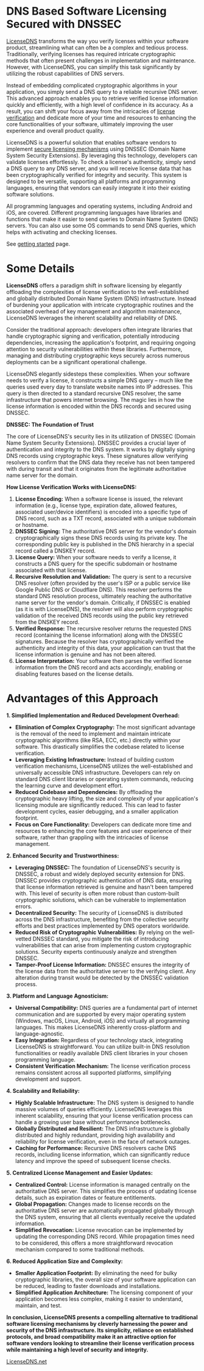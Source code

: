 
# DNS Based Software Licensing Secured with DNSSEC

[LicenseDNS](https://www.LicenseDNS.net/) transforms the way you verify licenses within your software product, streamlining what can often be a complex and tedious process. Traditionally, verifying licenses has required intricate cryptographic methods that often present challenges in implementation and maintenance. However, with LicenseDNS, you can simplify this task significantly by utilizing the robust capabilities of DNS servers. 

Instead of embedding complicated cryptographic algorithms in your application, you simply send a DNS query to a reliable recursive DNS server. This advanced approach enables you to retrieve verified license information quickly and efficiently, with a high level of confidence in its accuracy. As a result, you can shift your focus away from the intricacies of [license verification](https://www.LicenseDNS.net/how-it-works/) and dedicate more of your time and resources to enhancing the core functionalities of your software, ultimately improving the user experience and overall product quality.

LicenseDNS is a powerful solution that enables software vendors to implement [secure licensing mechanisms](https://www.licensedns.net/blog/dns-based-licensing-implementation/) using DNSSEC (Domain Name System Security Extensions). By leveraging this technology, developers can validate licenses effortlessly. To check a license's authenticity, simply send a DNS query to any DNS server, and you will receive license data that has been cryptographically verified for integrity and security. This system is designed to be versatile, supporting all platforms and programming languages, ensuring that vendors can easily integrate it into their existing software solutions.

All programming languages and operating systems, including Android and iOS, are covered. Different programming languages have libraries and functions that make it easier to send queries to Domain Name System (DNS) servers. You can also use some OS commands to send DNS queries, which helps with activating and checking licenses.

See [getting started](https://www.licensedns.net/documents/getting-started/) page.


# Some Details


**LicenseDNS** offers a paradigm shift in software licensing by elegantly offloading the complexities of license verification to the well-established and globally distributed Domain Name System (DNS) infrastructure. Instead of burdening your application with intricate cryptographic routines and the associated overhead of key management and algorithm maintenance, LicenseDNS leverages the inherent scalability and reliability of DNS.

Consider the traditional approach: developers often integrate libraries that handle cryptographic signing and verification, potentially introducing dependencies, increasing the application's footprint, and requiring ongoing attention to security vulnerabilities within these libraries. Furthermore, managing and distributing cryptographic keys securely across numerous deployments can be a significant operational challenge.

LicenseDNS elegantly sidesteps these complexities. When your software needs to verify a license, it constructs a simple DNS query – much like the queries used every day to translate website names into IP addresses. This query is then directed to a standard recursive DNS resolver, the same infrastructure that powers internet browsing. The magic lies in how the license information is encoded within the DNS records and secured using DNSSEC.

**DNSSEC: The Foundation of Trust**

The core of LicenseDNS's security lies in its utilization of DNSSEC (Domain Name System Security Extensions). DNSSEC provides a crucial layer of authentication and integrity to the DNS system. It works by digitally signing DNS records using cryptographic keys. These signatures allow verifying resolvers to confirm that the DNS data they receive has not been tampered with during transit and that it originates from the legitimate authoritative name server for the domain.

**How License Verification Works with LicenseDNS:**

1.  **License Encoding:** When a software license is issued, the relevant information (e.g., license type, expiration date, allowed features, associated user/device identifiers) is encoded into a specific type of DNS record, such as a TXT record, associated with a unique subdomain or hostname.
2.  **DNSSEC Signing:** The authoritative DNS server for the vendor's domain cryptographically signs these DNS records using its private key. The corresponding public key is published in the DNS hierarchy in a special record called a DNSKEY record.
3.  **License Query:** When your software needs to verify a license, it constructs a DNS query for the specific subdomain or hostname associated with that license.
4.  **Recursive Resolution and Validation:** The query is sent to a recursive DNS resolver (often provided by the user's ISP or a public service like Google Public DNS or Cloudflare DNS). This resolver performs the standard DNS resolution process, ultimately reaching the authoritative name server for the vendor's domain. Critically, if DNSSEC is enabled (as it is with LicenseDNS), the resolver will also perform cryptographic validation of the received DNS records using the public key retrieved from the DNSKEY record.
5.  **Verified Response:** The recursive resolver returns the requested DNS record (containing the license information) along with the DNSSEC signatures. Because the resolver has cryptographically verified the authenticity and integrity of this data, your application can trust that the license information is genuine and has not been altered.
6.  **License Interpretation:** Your software then parses the verified license information from the DNS record and acts accordingly, enabling or disabling features based on the license details.

# **Advantages of this Approach**

**1. Simplified Implementation and Reduced Development Overhead:**

-   **Elimination of Complex Cryptography:** The most significant advantage is the removal of the need to implement and maintain intricate cryptographic algorithms (like RSA, ECC, etc.) directly within your software. This drastically simplifies the codebase related to license verification.
-   **Leveraging Existing Infrastructure:** Instead of building custom verification mechanisms, LicenseDNS utilizes the well-established and universally accessible DNS infrastructure. Developers can rely on standard DNS client libraries or operating system commands, reducing the learning curve and development effort.
-   **Reduced Codebase and Dependencies:** By offloading the cryptographic heavy lifting, the size and complexity of your application's licensing module are significantly reduced. This can lead to faster development cycles, easier debugging, and a smaller application footprint.
-   **Focus on Core Functionality:** Developers can dedicate more time and resources to enhancing the core features and user experience of their software, rather than grappling with the intricacies of license management.

**2. Enhanced Security and Trustworthiness:**

-   **Leveraging DNSSEC:** The foundation of LicenseDNS's security is DNSSEC, a robust and widely deployed security extension for DNS. DNSSEC provides cryptographic authentication of DNS data, ensuring that license information retrieved is genuine and hasn't been tampered with. This level of security is often more robust than custom-built cryptographic solutions, which can be vulnerable to implementation errors.
-   **Decentralized Security:**  The security of LicenseDNS is distributed across the DNS infrastructure, benefiting from the collective security efforts and best practices implemented by DNS operators worldwide.
-   **Reduced Risk of Cryptographic Vulnerabilities:**  By relying on the well-vetted DNSSEC standard, you mitigate the risk of introducing vulnerabilities that can arise from implementing custom cryptographic solutions. Security experts continuously analyze and strengthen DNSSEC.
-   **Tamper-Proof License Information:** DNSSEC ensures the integrity of the license data from the authoritative server to the verifying client. Any alteration during transit would be detected by the DNSSEC validation process.

**3. Platform and Language Agnosticism:**

-   **Universal Compatibility:** DNS queries are a fundamental part of internet communication and are supported by every major operating system (Windows, macOS, Linux, Android, iOS) and virtually all programming languages. This makes LicenseDNS inherently cross-platform and language-agnostic.
-   **Easy Integration:** Regardless of your technology stack, integrating LicenseDNS is straightforward. You can utilize built-in DNS resolution functionalities or readily available DNS client libraries in your chosen programming language.
-   **Consistent Verification Mechanism:** The license verification process remains consistent across all supported platforms, simplifying development and support.

**4. Scalability and Reliability:**

-   **Highly Scalable Infrastructure:** The DNS system is designed to handle massive volumes of queries efficiently. LicenseDNS leverages this inherent scalability, ensuring that your license verification process can handle a growing user base without performance bottlenecks.
-   **Globally Distributed and Resilient:** The DNS infrastructure is globally distributed and highly redundant, providing high availability and reliability for license verification, even in the face of network outages.
-   **Caching for Performance:** Recursive DNS resolvers cache DNS records, including license information, which can significantly reduce latency and improve the speed of subsequent license checks.

**5. Centralized License Management and Easier Updates:**

-   **Centralized Control:** License information is managed centrally on the authoritative DNS server. This simplifies the process of updating license details, such as expiration dates or feature entitlements.
-   **Global Propagation:** Changes made to license records on the authoritative DNS server are automatically propagated globally through the DNS system, ensuring that all clients eventually receive the updated information.
-   **Simplified Revocation:** License revocation can be implemented by updating the corresponding DNS record. While propagation times need to be considered, this offers a more straightforward revocation mechanism compared to some traditional methods.

**6. Reduced Application Size and Complexity:**

-   **Smaller Application Footprint:**  By eliminating the need for bulky cryptographic libraries, the overall size of your software application can be reduced, leading to faster downloads and installations.
-   **Simplified Application Architecture:**  The licensing component of your application becomes less complex, making it easier to understand, maintain, and test.

**In conclusion, LicenseDNS presents a compelling alternative to traditional software licensing mechanisms by cleverly harnessing the power and security of the DNS infrastructure. Its simplicity, reliance on established protocols, and broad compatibility make it an attractive option for software vendors looking to streamline their license verification process while maintaining a high level of security and integrity.**

[LicenseDNS.net](https://www.LicenseDNS.net/)
